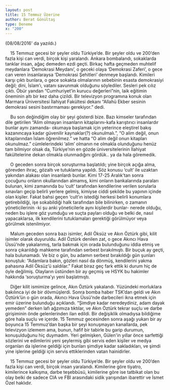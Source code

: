 ```yaml
---
layout: post
title: 15 Temmuz Üzerine
author: Berat Gönültaş
type: Deneme
x: "200"
---
```

(08/08/2016' da yazıldı.)

&nbsp;&nbsp;&nbsp;&nbsp;15 Temmuz gecesi bir şeyler oldu Türkiye’de. Bir şeyler oldu ve 200’den fazla kişi can verdi, birçok kişi yaralandı. Ankara bombalandı, sokaklarda tanklar insan, ağaç demeden ezdi geçti. Birkaç hafta geçmeden muhtelif meydanlara ‘Demokrasi Meydanı’, o geceki olaya ‘Demokrasi Zaferi’, o gece can veren insanlaraysa ‘Demokrasi Şehitleri’ denmeye başlandı. Kimileri karşı çıktı bunlara, o gece sokakta olmalarının sebebinin esasta demokrasiyi değil; dini, İslam’ı, vatanı savunmak olduğunu söylediler. Sesleri pek cılız çıktı. Öbür yandan “Cumhuriyet’in kurucu değerleri”nin, laik eğitimin öneminin altı bir kez daha çizildi. Bir televizyon programına konuk olan Marmara Üniversitesi İlahiyat Fakültesi dekanı “Allahü Ekber sesinin demokrasi sesini bastırmaması gerekiyor.” dedi.

&nbsp;&nbsp;&nbsp;&nbsp;Bu son değindiğim olay bir şeyi gösterdi bize. Bazı kimseler tarafından dile getirilen “Alim olmayan insanların kitaplarını-kafa karıştırıcı insanlardır bunlar aynı zamanda- okumaya başlamak için yeterince eleştirel bakış kazanıncaya kadar güvenilir kaynaklar(?) okunulmalı.”, “O alim değil, onun kitaplarından İslam öğrenilmez.” ve hatta “O alim değil onun kitapları okunulmaz.” cümlelerindeki ‘alim’ olmanın ne olmakla olunduğunu henüz tam bilmiyor olsak da, Türkiye’nin en gözde üniversitelerinin İlahiyat fakültelerine dekan olmakla olunmadığını gördük.. ya da hala göremedik.

&nbsp;&nbsp;&nbsp;&nbsp;O geceden sonra birçok soruşturma başlatıldı; yine birçok açığa alma, görevden ihraç, gözaltı ve tutuklama yapıldı. Söz konusu ‘cult’ ile uzaktan yakından alakası olan insanlardı bunlar. Kimi 17-25 Aralık’tan sonra çocuğunu onların okullarından almamış, kimi onların bankalarında paraları bulunan, kimi zamanında bu ‘cult’ tarafından kendilerine verilen sorularla sınavları geçip belirli yerlere gelmiş, kimiyse ciddi şekilde bu yapının içinde olan kişiler. Fakat bahsi geçen ‘cult’ın istediği herkesi belirli konumlara getirebildiği, işe sokabildiği halk tarafından bile bilinirken, o zamanın yöneticilerinin -ki şu anki yöneticilerle aynı kişilerdir bunlar- nerede olduğu, neden bu işlere göz yumduğu ve suçta payları olduğu ve belki de, nasıl yapacaklarsa, ilk kendilerini tutuklamaları gerektiği görülmüyor veya görülmek istenilmiyor.

&nbsp;&nbsp;&nbsp;&nbsp;Malum geceden sonra bazı isimler, Adil Öksüz ve Akın Öztürk gibi, kilit isimler olarak duyuruldu. Adil Öztürk denilen zat, o gece Akıncı Hava Üssü’nde yakalanmış, tarla bakmak için orada bulunduğunu iddia etmiş ve sonra çıkarıldığı mahkeme tarafından serbest bırakılmıştı. Bir buçuk ay geçti, hala bulunamadı. Ve biz o gün, bu adamın serbest bırakıldığı gün şunları konuştuk: “Adamlara bakın, gözleri nasıl da dönmüş, kendilerini yakma pahasına Adil Öksüz’ü saldılar.” Fakat biraz geç fark ettik ki durum hiç de öyle değilmiş. Olayların üstünden bir ay geçmiş ve HSYK bu hakimler hakkında ‘soruşturma’yı yeni başlatmıştı.

&nbsp;&nbsp;&nbsp;&nbsp;Diğer kilit ismimize gelince, Akın Öztürk yakalandı. Yüzündeki morluklara bakılınca iyi de bir dövmüşlerdi. Sonra bomba haber TSK’dan geldi ve Akın Öztürk’ün o gün orada, Akıncı Hava Üssü’nde darbecileri ikna etmek için emir üzerine bulunduğu açıklandı. “Şimdiye kadar neredeydiniz, adam dayak yemeden” derken lafı ağzımıza tıktılar, ve Akın Öztürk tekrar suçlu ve darbe girişiminin önde gelenlerinden ilan edildi. Bir değişiklik olmadıysa bildiğime göre hala suçlu ve içerde. 15 Temmuz gecesinden sonra aşağı yukarı bir ay boyunca 15 Temmuz’dan başka bir şeyi konuşmayan kanallarda, pek televizyon izlemem ama, bunun, hafif bir tabirle bu garip durumun, konuşulduğunu hiç duymadım. Yeri gelmişken, Gülen'in yıllar önce sarfettiği sözlerini ve edimlerini yeni şeylermiş gibi servis eden kişiler ve medya organları da işlerine geldiği için bunları şimdiye kadar sakladıkları, ve şimdi yine işlerine geldiği için servis ettiklerinden vatan hainidirler.

&nbsp;&nbsp;&nbsp;&nbsp;15 Temmuz gecesi bir şeyler oldu Türkiye’de. Bir şeyler oldu ve 200’den fazla kişi can verdi, birçok insan yaralandı. Kimilerine göre tiyatro, kimilerince kalkışma, darbe teşebbüsü, kimilerine göre ise tatbikat olan bu olay belki de sadece CIA ve FBI arasındaki sidik yarışından ibarettir ve İsmet Özel haklıdır.
